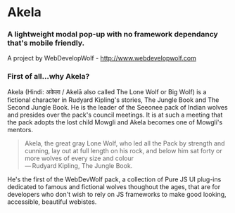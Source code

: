 # Akela
### A lightweight modal pop-up with no framework dependancy that's mobile friendly.
A project by WebDevelopWolf - http://www.webdevelopwolf.com

### First of all...why Akela?
Akela (Hindi: अकेला / Akelā also called The Lone Wolf or Big Wolf) is a fictional character in Rudyard Kipling's stories, The Jungle Book and The Second Jungle Book. He is the leader of the Seeonee pack of Indian wolves and presides over the pack's council meetings. It is at such a meeting that the pack adopts the lost child Mowgli and Akela becomes one of Mowgli's mentors.

> Akela, the great gray Lone Wolf, who led all the Pack by strength and cunning, lay out at full length on his rock, and below him sat forty or more wolves of every size and colour    
— Rudyard Kipling, The Jungle Book.

He's the first of the WebDevWolf pack, a collection of Pure JS UI plug-ins dedicated to famous and fictional wolves thoughout the ages, that are for developers who don't wish to rely on JS frameworks to make good looking, accessible, beautiful webistes.

